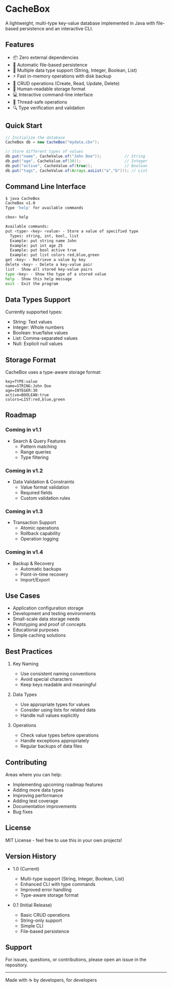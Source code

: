 # CacheBox

A lightweight, multi-type key-value database implemented in Java with file-based persistence and an interactive CLI.

## Features

- 📦 Zero external dependencies
- 💾 Automatic file-based persistence
- 🔢 Multiple data type support (String, Integer, Boolean, List)
- ⚡ Fast in-memory operations with disk backup
- 🔄 CRUD operations (Create, Read, Update, Delete)
- 📝 Human-readable storage format
- 💻 Interactive command-line interface
- 🧵 Thread-safe operations
- 🔍 Type verification and validation

## Quick Start

```java
// Initialize the database
CacheBox db = new CacheBox("mydata.cbx");

// Store different types of values
db.put("name", CacheValue.of("John Doe"));          // String
db.put("age", CacheValue.of(30));                   // Integer
db.put("active", CacheValue.of(true));              // Boolean
db.put("tags", CacheValue.of(Arrays.asList("a","b"))); // List
```

## Command Line Interface

```bash
$ java CacheBox
CacheBox v1.0
Type 'help' for available commands

cbox> help

Available commands:
put <type> <key> <value> - Store a value of specified type
  Types: string, int, bool, list
  Example: put string name John
  Example: put int age 25
  Example: put bool active true
  Example: put list colors red,blue,green
get <key> - Retrieve a value by key
delete <key> - Delete a key-value pair
list - Show all stored key-value pairs
type <key> - Show the type of a stored value
help - Show this help message
exit - Exit the program
```

## Data Types Support

Currently supported types:
- String: Text values
- Integer: Whole numbers
- Boolean: true/false values
- List: Comma-separated values
- Null: Explicit null values

## Storage Format

CacheBox uses a type-aware storage format:
```
key=TYPE:value
name=STRING:John Doe
age=INTEGER:30
active=BOOLEAN:true
colors=LIST:red,blue,green
```

## Roadmap

### Coming in v1.1
- Search & Query Features
  - Pattern matching
  - Range queries
  - Type filtering

### Coming in v1.2
- Data Validation & Constraints
  - Value format validation
  - Required fields
  - Custom validation rules

### Coming in v1.3
- Transaction Support
  - Atomic operations
  - Rollback capability
  - Operation logging

### Coming in v1.4
- Backup & Recovery
  - Automatic backups
  - Point-in-time recovery
  - Import/Export

## Use Cases

- Application configuration storage
- Development and testing environments
- Small-scale data storage needs
- Prototyping and proof of concepts
- Educational purposes
- Simple caching solutions

## Best Practices

1. Key Naming
   - Use consistent naming conventions
   - Avoid special characters
   - Keep keys readable and meaningful

2. Data Types
   - Use appropriate types for values
   - Consider using lists for related data
   - Handle null values explicitly

3. Operations
   - Check value types before operations
   - Handle exceptions appropriately
   - Regular backups of data files

## Contributing

Areas where you can help:
- Implementing upcoming roadmap features
- Adding more data types
- Improving performance
- Adding test coverage
- Documentation improvements
- Bug fixes

## License

MIT License - feel free to use this in your own projects!

## Version History

- 1.0 (Current)
  - Multi-type support (String, Integer, Boolean, List)
  - Enhanced CLI with type commands
  - Improved error handling
  - Type-aware storage format

- 0.1 (Initial Release)
  - Basic CRUD operations
  - String-only support
  - Simple CLI
  - File-based persistence

## Support

For issues, questions, or contributions, please open an issue in the repository.

---
Made with ☕ by developers, for developers
